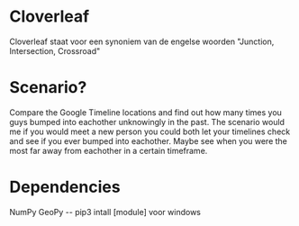 # Cloverleaf
Cloverleaf staat voor een synoniem van de engelse woorden "Junction, Intersection, Crossroad"

# Scenario?
Compare the Google Timeline locations and find out how many times you guys bumped into eachother unknowingly in the past. The scenario would me if you would meet a new person you could both let your timelines check and see if you ever bumped into eachother. Maybe see when you were the most far away from eachother in a certain timeframe.

# Dependencies
NumPy
GeoPy
-- pip3 intall [module] voor windows
